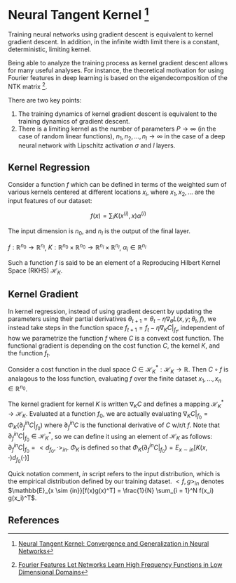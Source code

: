# Neural Tangent Kernel [^2]

Training neural networks using gradient descent is equivalent to kernel gradient descent. In addition, in the infinite width limit there is a constant, deterministic, limiting kernel.

Being able to analyze the training process as kernel gradient descent allows for many useful analyses. For instance, the theoretical motivation for using Fourier features in deep learning is based on the eigendecomposition of the NTK matrix [^1].


There are two key points:
1. The training dynamics of kernel gradient descent is equivalent to the training dynamics of gradient descent.
2. There is a limiting kernel as the number of parameters $P \rightarrow \infty$ (in the case of random linear functions), $n_1, n_2, \ldots, n_l \rightarrow \infty$ in the case of a deep neural network with Lipschitz activation $\sigma$ and $l$ layers.


<!--
- Kernel gradient descent and gradient descent are equivalent.
    - Show $\partial_t f_{\theta(t)}  = - \nabla_{\tilde{K}} C |_{f_{\theta(t)}}$.
- In the random function approximation setting, where the prediction function is a sum of randomly selected functions weighted by the optimized params $\theta$, there is a limiting kernel as $P \rightarrow \infty$.
    - The kernel does not depend on the values of $\theta$ at all, just $f^{(l)}$ the random basis functions.
        $$
        \tilde{K}(x, x') = \frac{1}{P} \sum_{p=1}^{P} f^{(p)} (x)\otimes f^{(p)}(x')
        $$
        $\lim_{P \rightarrow \infty} \tilde{K} = K$ by LLN.
    
- In the case of deep neural networks with some Lipschitz activation function, the kernel function does depend on the values of the parameters $\theta$, activations, and initialization.
    - We must show
-->


## Kernel Regression
Consider a function $f$ which can be defined in terms of the weighted sum of various kernels centered at different locations $x_i$, where $x_1, x_2, \ldots$ are the input features of our dataset:

$$
f(x) = \sum_i K(x^{(i)}, x) \alpha^{(i)}
$$

The input dimension is $n_0$, and $n_l$ is the output of the final layer.

$f: \mathbb{R}^{n_0} \rightarrow \mathbb{R}^{n_l}$, $K: \mathbb{R}^{n_0} \times \mathbb{R}^{n_0} \rightarrow \mathbb{R}^{n_l} \times \mathbb{R}^{n_l}$, $\alpha_i \in \mathbb{R}^{n_l}$


Such a function $f$ is said to be an element of a Reproducing Hilbert Kernel Space (RKHS) $\mathcal{H}_K$.


## Kernel Gradient
In kernel regression, instead of using gradient descent by updating the parameters using their partial derivatives $\theta_{t + 1} = \theta_t - \eta \nabla_\theta L(x, y; \theta_t, f)$, we instead take steps in the function space $f_{t + 1} = f_t - \eta \nabla_K C|_{f_t}$, independent of how we parametrize the function $f$ where $C$ is a convext cost function. The functional gradient is depending on the cost function $C$, the kernel $K$, and the function $f_t$.


Consider a cost function in the dual space $C \in \mathcal{H}_K^*: \mathcal{H}_K \rightarrow \mathbb{R}$.
Then $C \circ f$ is analagous to the loss function, evaluating $f$ over the finite dataset $x_1, \ldots, x_n \in \mathbb{R}^{n_0}$.

The kernel gradient for kernel $K$ is written $\nabla_K C$ and defines a mapping $\mathcal{H}_K^* \rightarrow \mathcal{H}_K$.
Evaluated at a function $f_0$, we are actually evaluating $\nabla_K C |_{f_0} = \Phi_K(\partial_{f}^{in} C|_{f_0})$ where $\partial_{f}^{in} C$ is the functional derivative of $C$ w/r/t $f$.
Note that $\partial_{f}^{in} C|_{f_0} \in \mathcal{H}_K^*$, so we can define it using an element of $\mathcal{H}_K$ as follows: $\partial_{f}^{in} C|_{f_0} = <d_{f_0}, \cdot >_{in}$. 
$\Phi_K$ is defined so that $\Phi_K(\partial_{f}^{in} C|_{f_0}) = E_{x \sim in}[K(x, \cdot) d_{f_0}(\cdot)]$

Quick notation comment, $in$ script refers to the input distribution, which is the empirical distribution defined by our training dataset.
$<f, g>_{in}$ denotes $\mathbb{E}_{x \sim {in}}[f(x)g(x)^T] = \frac{1}{N} \sum_{i = 1}^N f(x_i) g(x_i)^T$.

## References
[^1]: [Fourier Features Let Networks Learn High Frequency Functions in Low Dimensional Domains](https://arxiv.org/pdf/2006.10739)
[^2]: [Neural Tangent Kernel: Convergence and Generalization in Neural Networks](https://arxiv.org/pdf/1806.07572)